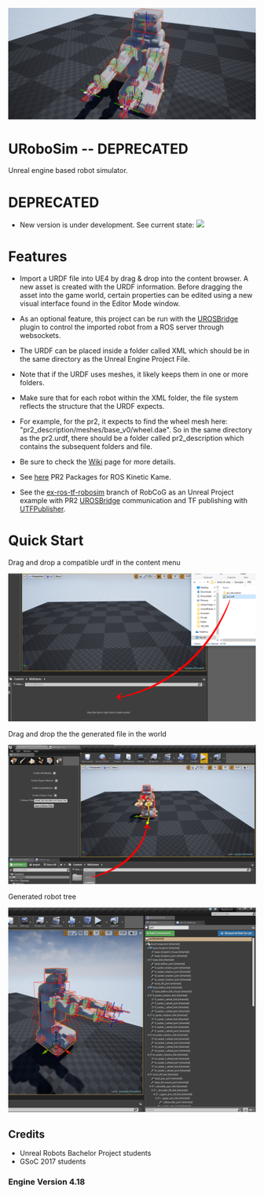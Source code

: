 ![](Documentation/Img/robot.png)

# URoboSim -- DEPRECATED

Unreal engine based robot simulator.

# DEPRECATED

* New version is under development. See current state: ![](Documentation/Img/PR2.gif)

# Features

* Import a URDF file into UE4 by drag & drop into the content browser. A new asset is created with the URDF information. Before dragging the asset into the game world, certain properties can be edited using a new visual interface found in the Editor Mode window.

* As an optional feature, this project can be run with the [UROSBridge](https://github.com/robcog-iai/UROSBridge) plugin to control the imported robot from a ROS server through websockets.

* The URDF can be placed inside a folder called XML which should be in the same directory as the Unreal Engine Project File.

* Note that if the URDF uses meshes, it likely keeps them in one or more folders.

* Make sure that for each robot within the XML folder, the file system reflects the structure that the URDF expects.

* For example, for the pr2, it expects to find the wheel mesh here: "pr2_description/meshes/base_v0/wheel.dae". So in the same directory as the pr2.urdf, there should be a folder called pr2_description which contains the subsequent folders and file.

* Be sure to check the [Wiki](https://github.com/robcog-iai/URoboSim/wiki) page for more details.

* See [here](https://github.com/gnoliyil/pr2_kinetic_packages/tree/e43479ea6088062b63271c6b94417c266429d439) PR2 Packages for ROS Kinetic Kame.

* See the [ex-ros-tf-robosim](https://github.com/robcog-iai/RobCoG/tree/ex-ros-tf-robosim) branch of RobCoG as an Unreal Project example with PR2 [UROSBridge](https://github.com/robcog-iai/UROSBridge) communication and TF publishing with [UTFPublisher](https://github.com/robcog-iai/UTFPublisher).

# Quick Start

Drag and drop a compatible urdf in the content menu

![Alt text](Documentation/Img/drag-drop-urdf.png "Robot example")

Drag and drop the the generated file in the world

![Alt text](Documentation/Img/drag-drop-robot.png "Robot example")

Generated robot tree

![Alt text](Documentation/Img/robot-tree.png "Robot example")

## Credits

* Unreal Robots Bachelor Project students
* GSoC 2017 students

### Engine Version 4.18
